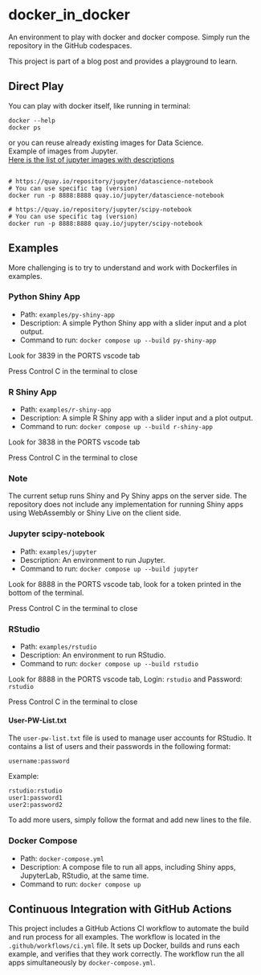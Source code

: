 # docker_in_docker

An environment to play with docker and docker compose.
Simply run the repository in the GitHub codespaces.

This project is part of a blog post and provides a playground to learn.

## Direct Play

You can play with docker itself, like running in terminal:

```
docker --help
docker ps
```

or you can reuse already existing images for Data Science.  
Example of images from Jupyter.  
[Here is the list of jupyter images with descriptions](https://jupyter-docker-stacks.readthedocs.io/en/latest/using/selecting.html)

```

# https://quay.io/repository/jupyter/datascience-notebook
# You can use specific tag (version)
docker run -p 8888:8888 quay.io/jupyter/datascience-notebook

# https://quay.io/repository/jupyter/scipy-notebook
# You can use specific tag (version)
docker run -p 8888:8888 quay.io/jupyter/scipy-notebook

```

## Examples

More challenging is to try to understand and work with Dockerfiles in examples.

### Python Shiny App

- Path: `examples/py-shiny-app`
- Description: A simple Python Shiny app with a slider input and a plot output.
- Command to run: `docker compose up --build py-shiny-app `

Look for 3839 in the PORTS vscode tab

Press Control C in the terminal to close

### R Shiny App

- Path: `examples/r-shiny-app`
- Description: A simple R Shiny app with a slider input and a plot output.
- Command to run: `docker compose up --build r-shiny-app`

Look for 3838 in the PORTS vscode tab

Press Control C in the terminal to close

### Note 

The current setup runs Shiny and Py Shiny apps on the server side. 
The repository does not include any implementation for running Shiny apps using WebAssembly or Shiny Live on the client side.

### Jupyter scipy-notebook

- Path: `examples/jupyter`
- Description: An environment to run Jupyter.
- Command to run: `docker compose up --build jupyter`

Look for 8888 in the PORTS vscode tab, look for a token printed in the bottom of the terminal.

Press Control C in the terminal to close

### RStudio

- Path: `examples/rstudio`
- Description: An environment to run RStudio.
- Command to run: `docker compose up --build rstudio`

Look for 8888 in the PORTS vscode tab, Login: `rstudio` and Password: `rstudio`

Press Control C in the terminal to close

#### User-PW-List.txt

The `user-pw-list.txt` file is used to manage user accounts for RStudio. It contains a list of users and their passwords in the following format:

```
username:password
```

Example:

```
rstudio:rstudio
user1:password1
user2:password2
```

To add more users, simply follow the format and add new lines to the file.

### Docker Compose

- Path: `docker-compose.yml`
- Description: A compose file to run all apps, including Shiny apps, JupyterLab, RStudio, at the same time.
- Command to run: `docker compose up`

## Continuous Integration with GitHub Actions

This project includes a GitHub Actions CI workflow to automate the build and run process for all examples. The workflow is located in the `.github/workflows/ci.yml` file. It sets up Docker, builds and runs each example, and verifies that they work correctly. The workflow run the all apps simultaneously by  `docker-compose.yml`.
